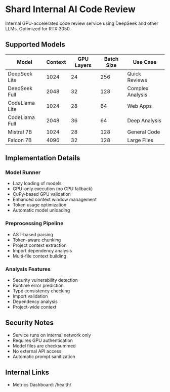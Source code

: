   # Shard Internal AI Code Review

Internal GPU-accelerated code review service using DeepSeek and other LLMs. Optimized for RTX 3050.

## Supported Models

| Model | Context | GPU Layers | Batch Size | Use Case |
|-------|----------|------------|------------|----------|
| DeepSeek Lite | 1024 | 24 | 256 | Quick Reviews |
| DeepSeek Full | 2048 | 32 | 128 | Complex Analysis |
| CodeLlama Lite | 1024 | 28 | 64 | Web Apps |
| CodeLlama Full | 2048 | 36 | 64 | Deep Analysis |
| Mistral 7B | 1024 | 28 | 128 | General Code |
| Falcon 7B | 4096 | 32 | 128 | Large Files |

## Implementation Details

### Model Runner
- Lazy loading of models
- GPU-only execution (no CPU fallback)
- CuPy-based GPU validation
- Enhanced context window management
- Token usage optimization
- Automatic model unloading

### Preprocessing Pipeline
- AST-based parsing
- Token-aware chunking
- Project context extraction
- Import dependency analysis
- Multi-file context building

### Analysis Features
- Security vulnerability detection
- Runtime error prediction
- Type consistency checking
- Import validation
- Dependency analysis
- Project-wide context

## Security Notes

- Service runs on internal network only
- Requires GPU authentication
- Model files are checksummed
- No external API access
- Automatic prompt sanitization

## Internal Links

- Metrics Dashboard: /health/